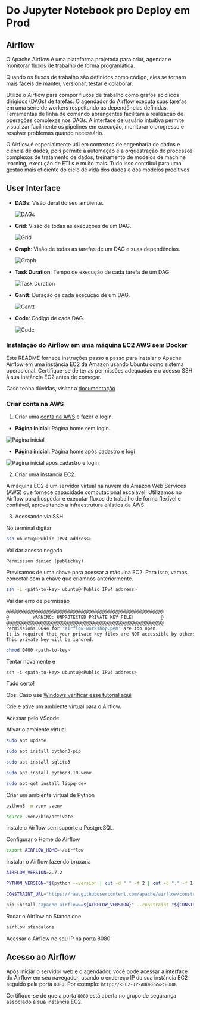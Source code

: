 # Do Jupyter Notebook pro Deploy em Prod

##  Airflow

O Apache Airflow é uma plataforma projetada para criar, agendar e monitorar fluxos de trabalho de forma programática.

Quando os fluxos de trabalho são definidos como código, eles se tornam mais fáceis de manter, versionar, testar e colaborar.

Utilize o Airflow para compor fluxos de trabalho como grafos acíclicos dirigidos (DAGs) de tarefas. O agendador do Airflow executa suas tarefas em uma série de workers respeitando as dependências definidas. Ferramentas de linha de comando abrangentes facilitam a realização de operações complexas nos DAGs. A interface de usuário intuitiva permite visualizar facilmente os pipelines em execução, monitorar o progresso e resolver problemas quando necessário.

O Airflow é especialmente útil em contextos de engenharia de dados e ciência de dados, pois permite a automação e a orquestração de processos complexos de tratamento de dados, treinamento de modelos de machine learning, execução de ETLs e muito mais. Tudo isso contribui para uma gestão mais eficiente do ciclo de vida dos dados e dos modelos preditivos.

## User Interface

- **DAGs**: Visão deral do seu ambiente.

  ![DAGs](https://raw.githubusercontent.com/apache/airflow/main/docs/apache-airflow/img/dags.png)

- **Grid**: Visão de todas as execuções de um DAG.

  ![Grid](https://raw.githubusercontent.com/apache/airflow/main/docs/apache-airflow/img/grid.png)

- **Graph**: Visão de todas as tarefas de um DAG e suas dependências.

  ![Graph](https://raw.githubusercontent.com/apache/airflow/main/docs/apache-airflow/img/graph.png)

- **Task Duration**: Tempo de execução de cada tarefa de um DAG.

  ![Task Duration](https://raw.githubusercontent.com/apache/airflow/main/docs/apache-airflow/img/duration.png)

- **Gantt**: Duração de cada execução de um DAG.

  ![Gantt](https://raw.githubusercontent.com/apache/airflow/main/docs/apache-airflow/img/gantt.png)

- **Code**: Código de cada DAG.

  ![Code](https://raw.githubusercontent.com/apache/airflow/main/docs/apache-airflow/img/code.png)

### Instalação do Airflow em uma máquina EC2 AWS sem Docker

Este README fornece instruções passo a passo para instalar o Apache Airflow em uma instância EC2 da Amazon usando Ubuntu como sistema operacional. Certifique-se de ter as permissões adequadas e o acesso SSH à sua instância EC2 antes de começar.

Caso tenha dúvidas, visitar a [documentação](https://airflow.apache.org/docs/apache-airflow/stable/start.html)

### Criar conta na AWS

1. Criar uma [conta na AWS](https://www.googleadservices.com/pagead/aclk?sa=L&ai=DChcSEwjAsan6qK2CAxWznVoFHQsWDoQYABAAGgJ2dQ&ase=2&gclid=EAIaIQobChMIwLGp-qitggMVs51aBR0LFg6EEAAYASAAEgKmIvD_BwE&ohost=www.google.com&cid=CAASJORoDeOFQkYZaTPYRdzliq9Zx_XBUo7PjMlTDdyGYQmvH8K9Gg&sig=AOD64_3UuKgxK2EF8RXgITpJ7PsabxFV0A&q&nis=4&adurl&ved=2ahUKEwjhmp_6qK2CAxU6rpUCHSP5D5QQ0Qx6BAgGEAE) e fazer o login.

- **Página inicial**: Página home sem login.

![Página inicial](assets/aws-registrar-conta.png)

- **Página inicial**: Página home após cadastro e logi

![Página inicial após cadastro e login](assets/painel-principal.png)

2. Criar uma instancia EC2.

A máquina EC2 é um servidor virtual na nuvem da Amazon Web Services (AWS) que fornece capacidade computacional escalável. Utilizamos no Airflow para hospedar e executar fluxos de trabalho de forma flexível e confiável, aproveitando a infraestrutura elástica da AWS.

3. Acessando via SSH

No terminal digitar

```bash
ssh ubuntu@<Public IPv4 address>
```

Vai dar acesso negado

``` 
Permission denied (publickey).
```

Previsamos de uma chave para acessar a máquina EC2. Para isso, vamos conectar com a chave que criamnos anteriormente.

```bash
ssh -i <path-to-key> ubuntu@<Public IPv4 address>
```

Vai dar erro de permissão

```bash
@@@@@@@@@@@@@@@@@@@@@@@@@@@@@@@@@@@@@@@@@@@@@@@@@@@@@@@@@@@
@         WARNING: UNPROTECTED PRIVATE KEY FILE!          @
@@@@@@@@@@@@@@@@@@@@@@@@@@@@@@@@@@@@@@@@@@@@@@@@@@@@@@@@@@@
Permissions 0644 for 'airflow-workshop.pem' are too open.
It is required that your private key files are NOT accessible by others.
This private key will be ignored.
```

```bash
chmod 0400 <path-to-key>
```

Tentar novamente e

```
ssh -i <path-to-key> ubuntu@<Public IPv4 address>
```

Tudo certo!

Obs: Caso use [Windows verificar esse tutorial aqui](https://www.youtube.com/watch?v=kzLRxVgos2M)

Crie e ative um ambiente virtual para o Airflow.


Acessar pelo VScode

Ativar o ambiente virtual

```bash
sudo apt update

sudo apt install python3-pip

sudo apt install sqlite3

sudo apt install python3.10-venv

sudo apt-get install libpq-dev
```

Criar um ambiente virtual de Python

```bash
python3 -m venv .venv

source .venv/bin/activate
```

instale o Airflow sem suporte a PostgreSQL.


Configurar o Home do Airflow

```bash
export AIRFLOW_HOME=~/airflow
```

Instalar o Airflow fazendo bruxaria

```bash
AIRFLOW_VERSION=2.7.2

PYTHON_VERSION="$(python --version | cut -d " " -f 2 | cut -d "." -f 1-2)"

CONSTRAINT_URL="https://raw.githubusercontent.com/apache/airflow/constraints-${AIRFLOW_VERSION}/constraints-${PYTHON_VERSION}.txt"

pip install "apache-airflow==${AIRFLOW_VERSION}" --constraint "${CONSTRAINT_URL}"
```

Rodar o Airflow no Standalone

```bash
airflow standalone
```

Acessar o Airflow no seu IP na porta 8080



## Acesso ao Airflow

Após iniciar o servidor web e o agendador, você pode acessar a interface do Airflow em seu navegador, usando o endereço IP da sua instância EC2 seguido pela porta `8080`. Por exemplo: `http://<EC2-IP-ADDRESS>:8080`.

Certifique-se de que a porta `8080` está aberta no grupo de segurança associado à sua instância EC2.